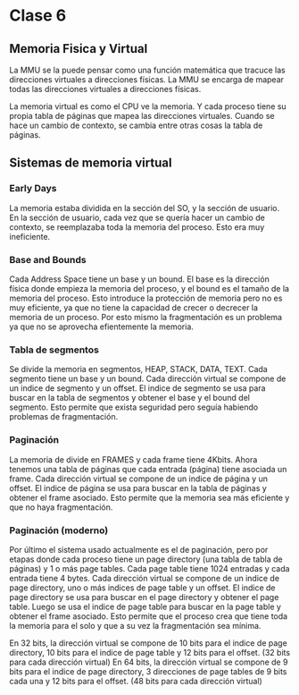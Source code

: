 # Clase 6

## Memoria Fisica y Virtual

La MMU se la puede pensar como una función matemática que tracuce las direcciones virtuales a direcciones físicas. La MMU se encarga de mapear todas las direcciones virtuales a direcciones físicas.

La memoria virtual es como el CPU ve la memoria. Y cada proceso tiene su propia tabla de páginas que mapea las direcciones virtuales. Cuando se hace un cambio de contexto, se cambia entre otras cosas la tabla de páginas.

## Sistemas de memoria virtual

### Early Days

La memoria estaba dividida en la sección del SO, y la sección de usuario. En la sección de usuario, cada vez que se quería hacer un cambio de contexto, se reemplazaba toda la memoria del proceso. Esto era muy ineficiente.

### Base and Bounds

Cada Address Space tiene un base y un bound. El base es la dirección física donde empieza la memoria del proceso, y el bound es el tamaño de la memoria del proceso. Esto introduce la protección de memoria pero no es muy eficiente, ya que no tiene la capacidad de crecer o decrecer la memoria de un proceso. Por esto mismo la fragmentación es un problema ya que no se aprovecha efientemente la memoria.

### Tabla de segmentos

Se divide la memoria en segmentos, HEAP, STACK, DATA, TEXT. Cada segmento tiene un base y un bound. Cada dirección virtual se compone de un indice de segmento y un offset. El indice de segmento se usa para buscar en la tabla de segmentos y obtener el base y el bound del segmento. Esto permite que exista seguridad pero seguía habiendo problemas de fragmentación.

### Paginación

La memoria de divide en FRAMES y cada frame tiene 4Kbits. Ahora tenemos una tabla de páginas que cada entrada (página) tiene asociada un frame. Cada dirección virtual se compone de un indice de página y un offset. El indice de página se usa para buscar en la tabla de páginas y obtener el frame asociado. Esto permite que la memoria sea más eficiente y que no haya fragmentación.

### Paginación (moderno)

Por último el sistema usado actualmente es el de paginación, pero por etapas donde cada proceso tiene un page directory (una tabla de tabla de páginas) y 1 o más page tables. Cada page table tiene 1024 entradas y cada entrada tiene 4 bytes. Cada dirección virtual se compone de un indice de page directory, uno o más indices de page table y un offset. El indice de page directory se usa para buscar en el page directory y obtener el page table. Luego se usa el indice de page table para buscar en la page table y obtener el frame asociado. Esto permite que el proceso crea que tiene toda la memoria para el solo y que a su vez la fragmentación sea mínima.

En 32 bits, la dirección virtual se compone de 10 bits para el indice de page directory, 10 bits para el indice de page table y 12 bits para el offset. (32 bits para cada dirección virtual)
En 64 bits, la dirección virtual se compone de 9 bits para el indice de page directory, 3 direcciones de page tables de 9 bits cada una y 12 bits para el offset. (48 bits para cada dirección virtual)
